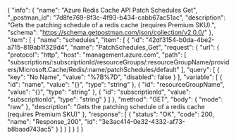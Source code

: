 {
  "info": {
    "name": "Azure Redis Cache API Patch Schedules Get",
    "_postman_id": "7d8fe769-8f3c-4f93-b434-cabb67ac51ac",
    "description": "Gets the patching schedule of a redis cache (requires Premium SKU).",
    "schema": "https://schema.getpostman.com/json/collection/v2.0.0/"
  },
  "item": [
    {
      "name": "schedules",
      "item": [
        {
          "id": "42df3154-b0da-4be2-a715-819ab1f329d4",
          "name": "PatchSchedules_Get",
          "request": {
            "url": {
              "protocol": "http",
              "host": "management.azure.com",
              "path": [
                "subscriptions/:subscriptionId/resourceGroups/:resourceGroupName/providers/Microsoft.Cache/Redis/:name/patchSchedules/default"
              ],
              "query": [
                {
                  "key": "No Name",
                  "value": "%7B%7D",
                  "disabled": false
                }
              ],
              "variable": [
                {
                  "id": "name",
                  "value": "{}",
                  "type": "string"
                },
                {
                  "id": "resourceGroupName",
                  "value": "{}",
                  "type": "string"
                },
                {
                  "id": "subscriptionId",
                  "value": "subscriptionId",
                  "type": "string"
                }
              ]
            },
            "method": "GET",
            "body": {
              "mode": "raw"
            },
            "description": "Gets the patching schedule of a redis cache (requires Premium SKU)"
          },
          "response": [
            {
              "status": "OK",
              "code": 200,
              "name": "Response_200",
              "id": "3e3ac414-0e32-4332-af73-b8baad743ac5"
            }
          ]
        }
      ]
    }
  ]
}